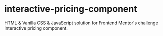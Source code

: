 # interactive-pricing-component
HTML &amp; Vanilla CSS &amp; JavaScript solution for Frontend Mentor's challenge Interactive pricing component.
